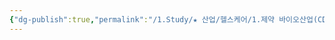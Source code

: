 ```yaml
---
{"dg-publish":true,"permalink":"/1.Study/★ 산업/헬스케어/1.제약 바이오산업(CDMO 등)/info_제약 바이오/필러/","created":"2024-11-20T21:02:29.719+09:00","updated":"2025-06-03T20:07:22.127+09:00"}
---
```



